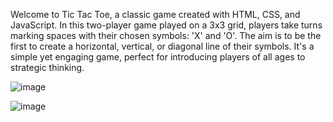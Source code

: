 Welcome to Tic Tac Toe, a classic game created with HTML, CSS, and JavaScript. In this two-player game played on a 3x3 grid, players take turns marking spaces with their chosen symbols: 'X' and 'O'. The aim is to be the first to create a horizontal, vertical, or diagonal line of their symbols. It's a simple yet engaging game, perfect for introducing players of all ages to strategic thinking.

![image](https://github.com/johndaves6240/TicTacToe/assets/73985344/6913e699-2ea4-4cca-9264-ed73dc85241e)

![image](https://github.com/johndaves6240/TicTacToe/assets/73985344/0d72f6a7-9df8-44f3-b466-f2dc435683ae)


